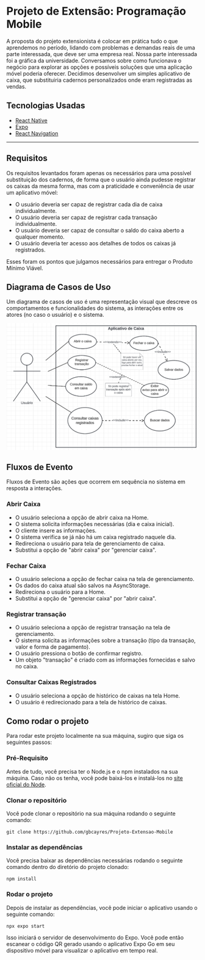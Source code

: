 # Projeto de Extensão: Programação Mobile

A proposta do projeto extensionista é colocar em prática tudo o que aprendemos no período, lidando com problemas e demandas reais de uma parte interessada, que deve ser uma empresa real. Nossa parte interessada foi a gráfica da universidade. Conversamos sobre como funcionava o negócio para explorar as opções e possíveis soluções que uma aplicação móvel poderia oferecer. Decidimos desenvolver um simples aplicativo de caixa, que substituiria cadernos personalizados onde eram registradas as vendas.

## Tecnologias Usadas
* [React Native](https://reactnative.dev/)
* [Expo](https://expo.dev/)
* [React Navigation](https://reactnavigation.org/)

***

## Requisitos

Os requisitos levantados foram apenas os necessários para uma possível substituição dos cadernos, de forma que o usuário ainda pudesse registrar os caixas da mesma forma, mas com a praticidade e conveniência de usar um aplicativo móvel:

* O usuário deveria ser capaz de registrar cada dia de caixa individualmente.
* O usuário deveria ser capaz de registrar cada transação individualmente.
* O usuário deveria ser capaz de consultar o saldo do caixa aberto a qualquer momento.
* O usuário deveria ter acesso aos detalhes de todos os caixas já registrados.

Esses foram os pontos que julgamos necessários para entregar o Produto Mínimo Viável.

## Diagrama de Casos de Uso
Um diagrama de casos de uso é uma representação visual que descreve os comportamentos e funcionalidades do sistema, as interações entre os atores (no caso o usuário) e o sistema.

![DiagramaCasosDeUso](Diagrama.png)

## Fluxos de Evento
Fluxos de Evento são ações que ocorrem em sequência no sistema em resposta a interações.

### Abrir Caixa
* O usuário seleciona a opção de abrir caixa na Home.
* O sistema solicita informações necessárias (dia e caixa inicial).
* O cliente insere as informações.
* O sistema verifica se já não há um caixa registrado naquele dia.
* Redireciona o usuário para tela de gerenciamento de caixa.
* Substitui a opção de "abrir caixa" por "gerenciar caixa".

### Fechar Caixa
* O usuário seleciona a opção de fechar caixa na tela de gerenciamento.
* Os dados do caixa atual são salvos na AsyncStorage.
* Redireciona o usuário para a Home.
* Substitui a opção de "gerenciar caixa" por "abrir caixa".

### Registrar transação
* O usuário seleciona a opção de registrar transação na tela de gerenciamento.
* O sistema solicita as informações sobre a transação (tipo da transação, valor e forma de pagamento).
* O usuário pressiona o botão de confirmar registro.
* Um objeto "transação" é criado com as informações fornecidas e salvo no caixa.

### Consultar Caixas Registrados
* O usuário seleciona a opção de histórico de caixas na tela Home.
* O usuário é redirecionado para a tela de histórico de caixas.

## Como rodar o projeto
Para rodar este projeto localmente na sua máquina, sugiro que siga os seguintes passos:

### Pré-Requisito
Antes de tudo, você precisa ter o Node.js e o npm instalados na sua máquina. Caso não os tenha, você pode baixá-los e instalá-los no [site oficial do Node](https://nodejs.org/en/download).

### Clonar o repositório
Você pode clonar o repositório na sua máquina rodando o seguinte comando:
```
git clone https://github.com/gbcayres/Projeto-Extensao-Mobile
```

### Instalar as dependências
Você precisa baixar as dependências necessárias rodando o seguinte comando dentro do diretório do projeto clonado:
```
npm install
```

### Rodar o projeto
Depois de instalar as dependências, você pode iniciar o aplicativo usando o seguinte comando:

```
npx expo start
```


Isso iniciará o servidor de desenvolvimento do Expo. Você pode então escanear o código QR gerado usando o aplicativo Expo Go em seu dispositivo móvel para visualizar o aplicativo em tempo real.
